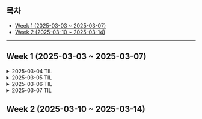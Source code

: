 ## 목차
- [Week 1 (2025-03-03 ~ 2025-03-07)](#week-1-2025-03-03--2025-03-07)
- [Week 2 (2025-03-10 ~ 2025-03-14)](#week-2-2025-03-10--2025-03-14)

---

## Week 1 (2025-03-03 ~ 2025-03-07)

<details>
  <summary>2025-03-04 TIL</summary>

## PM 특강 정리

기억할 한 문장: **감정이 상하면 우리가 배운 게 통하지 않는다. 팀 구성원 갈등을 다룰 때는 가치나 결과에 대한 언급보다 감정을 다루는 것이 우선이다!!**

> 어떤 갈등관리 전략을 사용해야 하나?

#### 1. 문제해결/협력

1-1. 문제해결/협력 특징

- 모든 당사자의 요구와 관심사를 동시에 충족시키고자 함
- 개방적 소통과 정보 공유를 통한 신뢰 구축
- 창의적인 대안 탐색으로 윈-윈 해결책 모색

1-2. 문제해결/협력 선택 상황

- 복잡한 문제로 여러 관점과 전문성이 필요한 갈등
- 모든 이해관계자의 의견이 중요하고 합의가 필수적인 경우
- [적용] 장기적 파트너십이 중요한 비즈니스 관계에서 발생한 갈등
- [주의] 시간과 자원이 많이 소요되어 효율성이 떨어질 수 있음

#### 2. 강압/경쟁

2-1. 강압/경쟁 특징

- 내가 옳고 상대가 틀린 것을 분명이 해야 할 때
- 권력/지위를 사용
- 상대의 굴복을 강요

2-2. 강압/경쟁 선택 상황

- 긴급한 의사결정을 해야 하는 갈등 (안전과 관련된 사안)
- 모든 이해관계자가 하기 싫어하는 일을 해야 할 때 (ex. 원가 절감)
- [적용] 당신이 경쟁에서 승리할 확률이 최소 70%를 넘어선 경우
- [주의] 부정적인 효과가 매우 오래 지속

#### 3. 회피/지연

3-1. 회피/지연 특징

- 조만간 없어지리라 생각될 때
- 해결책을 모색하는 중
- 문제를 회피하는 모습을 감춰야 하는 경우

3-2. 회피/지연 선택 상황

- 사소하거나 중요도가 낮은 갈등
- 갈등으로 감정이 격양된 상태
- [적용] 갈등 해결의 가망성이 매우 희박한 경우
- [주의] 소극적인 사람으로 인식될 수 있음

#### 4. 수용/수습

4-1. 수용/수습 특징

- 내 잘못이 분명할 때
- 항복할 때
- 아쉽지만 협력관계를 유지할 필요가 있는 경우

4-2. 수용/수습 선택 상황

- 과거에 대한 교훈과 미래의 신뢰를 구축해야 하는 갈등
- [적용] 내 잘못이 명백하여 조직 내 평판이 나빠지는 것을 막아야 하는 갈등
- [주의] 태도의 진정성에 의심받을 수 있음

---

### 어떤 팀장이 좋았는지?

- 동기부여: 팀원들에게 책임감을 심어주고 적극적으로 참여하게 만들기
- 긍정적 피드백: 의견에 긍정적으로 반응해 자신감있는 소통 장려
- 균형 잡힌 토론 관리: 모두의 의견을 듣되, 산으로 가는 논의는 단호하게 정리
- 적성에 맞는 업무 배정: 개인이 원하는 업무를 맡겨 의욕 최대화
- 공동 목표 설정: 팀 전체가 공유하는 명확한 목표(ex. 수상)로 단결력과 성과 향상

---

</details>
</details>





<details>
  <summary>2025-03-05 TIL</summary>

## 적정 기술!
'어떤 기술을 사용할지 결정할 때, 문제 X를 해결하기에 가장 적절한 기술이 이것이었다'  
(단순히 내가 할 줄 알아서, 해보고 싶어서라는 이유로 기술을 사용하기보다는)  


## 음원 스트리밍 플랫폼 연구

오늘은 블록체인 기반 음원 스트리밍 플랫폼에 대해 연구했다. 기존 플랫폼의 장단점을 분석하고 새로운 서비스 모델을 구상해보았다.

### 기존 플랫폼 분석

#### 1. 오디우스(Audius) 장단점

장점:

아티스트 중심 모델로 중개자 없이 직접 음악 배포 가능  
블록체인 기술로 투명한 수익 분배  
무료 사용 가능  
아티스트에게 완전한 소유권과 통제권 제공  
AUDIO 토큰 기반 거버넌스 참여  
검열 저항성  

단점:

주요 레이블 인기 아티스트 부족으로 콘텐츠 다양성 제한  
블록체인 기술 이해 필요로 진입 장벽 존재  
탈중앙화로 인한 안정성 이슈  
대형 플랫폼 대비 작은 사용자 기반  
저작권 검증 메커니즘 미흡  
홍보 기회 제한  

#### 2. 사운드클라우드(SoundCloud) 특징

장점:

강력한 커뮤니티 중심 접근방식(댓글, 리믹스, 협업)  
사용자 친화적 업로드 시스템  
파형 시각화 기능  
다양한 장르와 틈새 시장 콘텐츠  
신진 아티스트 발굴 생태계  

단점:

수익 모델의 한계  
일부 음질 제한  
저작권 관리의 어려움  
플랫폼 지속가능성 문제  
불완전한 메타데이터 관리  

---

### 새로운 플랫폼 아이디어: 소리

- 사용자 친화적 블록체인 통합

블록체인 기술을 백엔드에 숨긴 레이어드 아키텍처  
자동화된 지갑 생성 (일반 회원가입만으로 작동)  
일상적인 용어 사용 ("토큰" → "포인트")  

- 저작권 관리 시스템

음원 지문(fingerprint) 생성 및 블록체인 등록  
글로벌 저작권 데이터베이스 연동  
AI 기반 표절 및 무단 사용 감지 시스템  
블록체인 기반 권리 관리 및 로열티 자동 분배  

- 음원 등록 절차

창작자 신원 확인 및 계정 설정  
상세 메타데이터 입력  
저작권 주장 및 소유권 확인  
수익 분배 비율 및 이용 허가 범위 설정  

- 투명한 수익 분배

스트리밍당 정확한 보상 계산  
다양한 수익 모델 지원  
실시간 트랜잭션 내역 확인

### 배운 점(느낀 점)

> 팀원들과 시간을 정해놓고 아이디어를 나누었고 서로의 생각이 같은지 1분 브리핑도 했다.  
> 아직 주제를 정확히 정하지는 못했지만 블록체인의 탈중앙화와 신뢰성, 투명성을 잘 활용할 수 있는
> 주제를 선정하기 위해 팀원들과 함께 구성하고 노력하고 있다.

</details>



<details>
  <summary>2025-03-06 TIL</summary>

## Giver, Matcher, taker
Giver는 꼭데기에도 존재한다. 피드백과 도움을 잘 받는, 성공하는 Giver가 되자.  
진심으로 타인을 돕는 동시에 자신의 목표와 성장도 포기하지 않는 개발자가 되자.  

## 스마트 계약을 활용한 자동화된 "로열티 분배 시스템"

### 스마트 계약?
> 음원마다 고유한 스마트 계약이 생성되며 이 계약에는 권리 소유자들(작곡가, 작사가, 창작자 등)의 지분 비율이 명시됨!  

-> 트리거 매커니즘:  스트리밍, 다운로드 등 수익이 발생할 때마다 자동으로 계약이 실행됨 (오 이거 신기하다)

-> 자금 분배 로직: 수익이 발생하면 사전에 정의된 비율에 따라 각 관계자에게 자동으로 금액이 분배됨


### 프로세스가 어떻게 될까
- **음원 등록**: 창작자가 음원을 플랫폼에 등록할 때 메타데이터와 함께 권리 소유자 정보와 분배 비율을 입력
- **스마트 계약 배포**: 입력된 정보를 바탕으로 블록체인에 스마트 계약이 배포됨
- **사용량 추적**: 음원이 스트리밍되거나 사용될 때마다 기록됨
- **수익 정산**: 일정 주기(ex.월별)로 수익이 정산되어 스마트 계약으로 전송됨
- **자동 분배**: 스마트 계약이 정의된 비율에 따라 각 권리 소유자의 지갑으로 금액을 자동 송금

### 실제 구현 사례를 알아보자면
##### Audius (우리의 경쟁사!?)
블록체인 기반 음원 스트리밍 플랫폼. AUDIO 토큰을 통해 아티스트에게 직접 보상 (알아보니까 수익의 90%를 아티스트에게 배분..wow)
- 아티스트가 직접 수익 분배 비율을 설정하고 팬들과 직접 소통할 수 있음
- 이더리움과 솔라나 블록체인을 활용


### 배운 점(느낀 점)

>  오늘은 엄청 많은 아이디어들을 가지고 와서 함께 이야기 나누고 골랐는데, 블록체인의 특성을 잘 활용할 수 있는, 그러니까 당위성이 있는 주제를 찾는 게 쉬운 일이 아니라는 걸 새삼 느꼈다. 그렇게 계속해서 여러 주제로 이야기를 하다가 "그래서 왜 블록체인?"이라는 물음에 잘 답할 수 있는 주제는, 거의 유일하게 음악 스트리밍 플랫폼(소리)이라는 걸 깨달았다.  
여기서 들었던 생각이 있는데, 사실 '소리' 주제가 나온 후에도 다른 새로운 주제를 생각하려고 팀원들이 함께 애썼다. 하지만 오랜 회의 끝에(무려 24시간) 우리는 결국 '소리'로 결정했고, 나는 이런 생각을 했다. '다른 주제들을 생각할 시간 동안 '소리'에 대해 더 고민했으면 어땠을까, 시간을 더 의미있게 쓸 수 있었는데 아쉽다!' 그런데 그 생각은 금세 바뀌었다. 오히려 여러 주제들에 대해 이야기하면서, 블록체인의 당위성을 가질 수 있고 실제로 구현할 수 있는 주제를 찾는 게 어렵다는 걸 깨달았고 동시에 '소리' 주제가 나름 도메인에 딱 맞는 주제였다는 걸 알 수 있었다.      
그렇게 해서! 더 좋은 마음으로 우리 팀의 주제를 결정할 수 있었다. '블록체인을 활용한, 장르 아티스트와 장르 팬들을 위한 음악 스트리밍 플랫폼'. 오늘 팀원들과 다 함께 기능 명세를 작성해보았는데 이런 저런 것들을 따져가며 기획하는 게 즐거웠다. 내일 개발 문서를 마무리하는 게 목표이다. 끝!  

</details>



<details>
  <summary>2025-03-07 TIL</summary>

## [개인] 생산성 향상 기법
> 내가 실제로 사용해보았던 건 **뽀모도로 학습법**인데 실제로 대학교 시험기간에 동기들과 함께 사용했던 기법이다. 집중력이 몇 분밖에 안 되는 나에게 잘 맞았던 기법인 것 같다.   
> 그리고 내가 알고 있지만 잘 못하는 것은,, 아이젠하워 매트릭스인데 내가 판단하기에 중요하지도 않고 급하지도 않은 것들이 내가 좋아하는 것들이기 때문이다. 그래서 중요한 것들을 놓치거나 급한 일들을 미루다가 벼락치기 하는 경우가 빈번하다. 누군가 소원을 들어주겠다고 한다면 가장 먼저 해결하고 싶은 버릇이 이것일 정도로 나한테는 스트레스다. 스스로를 잘 다루고 싶다. 노력해서 해결하고 싶다 흑흑..  
</details>


## Week 2 (2025-03-10 ~ 2025-03-14)
